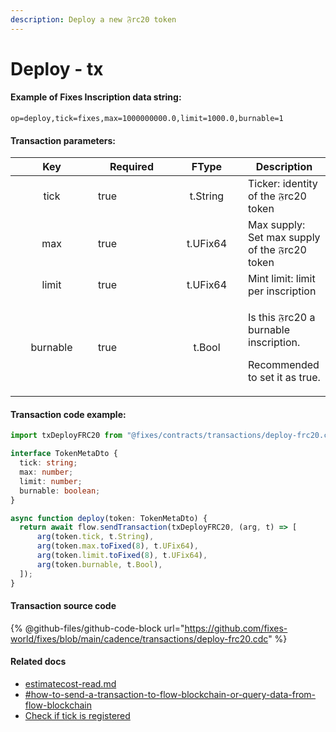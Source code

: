 ```yaml
---
description: Deploy a new 𝔉rc20 token
---
```


# Deploy - tx

#### Example of Fixes Inscription data string:

```
op=deploy,tick=fixes,max=1000000000.0,limit=1000.0,burnable=1
```

#### Transaction parameters:

<table><thead><tr><th width="116" align="center">Key</th><th width="108" data-type="checkbox">Required</th><th width="100" align="center">FType</th><th>Description</th></tr></thead><tbody><tr><td align="center">tick</td><td>true</td><td align="center">t.String</td><td>Ticker: identity of the 𝔉rc20 token</td></tr><tr><td align="center">max</td><td>true</td><td align="center">t.UFix64</td><td>Max supply: Set max supply of the 𝔉rc20 token</td></tr><tr><td align="center">limit</td><td>true</td><td align="center">t.UFix64</td><td>Mint limit: limit per inscription</td></tr><tr><td align="center">burnable</td><td>true</td><td align="center">t.Bool</td><td><p>Is this 𝔉rc20 a burnable inscription.</p><p>Recommended to set it as true.</p></td></tr></tbody></table>

#### Transaction code example:

```typescript
import txDeployFRC20 from "@fixes/contracts/transactions/deploy-frc20.cdc?raw";

interface TokenMetaDto {
  tick: string;
  max: number;
  limit: number;
  burnable: boolean;
}

async function deploy(token: TokenMetaDto) {
  return await flow.sendTransaction(txDeployFRC20, (arg, t) => [
      arg(token.tick, t.String),
      arg(token.max.toFixed(8), t.UFix64),
      arg(token.limit.toFixed(8), t.UFix64),
      arg(token.burnable, t.Bool),
  ]);
}
```

#### Transaction source code

{% @github-files/github-code-block url="https://github.com/fixes-world/fixes/blob/main/cadence/transactions/deploy-frc20.cdc" %}

#### Related docs

* [estimatecost-read.md](../fixes-inscription/estimatecost-read.md "mention")
* [#how-to-send-a-transaction-to-flow-blockchain-or-query-data-from-flow-blockchain](../#how-to-send-a-transaction-to-flow-blockchain-or-query-data-from-flow-blockchain "mention")
* [Check if tick is registered](https://github.com/fixes-world/fixes/blob/main/cadence/scripts/has-tick-registered.cdc)
